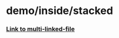# demo/inside/stacked

### [Link to multi-linked-file](../../../../generated/sections/demo/stacked/multi-linked-file_en.md)

